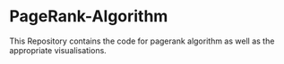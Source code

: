 # PageRank-Algorithm
This Repository contains the code for pagerank algorithm as well as the appropriate visualisations. 
